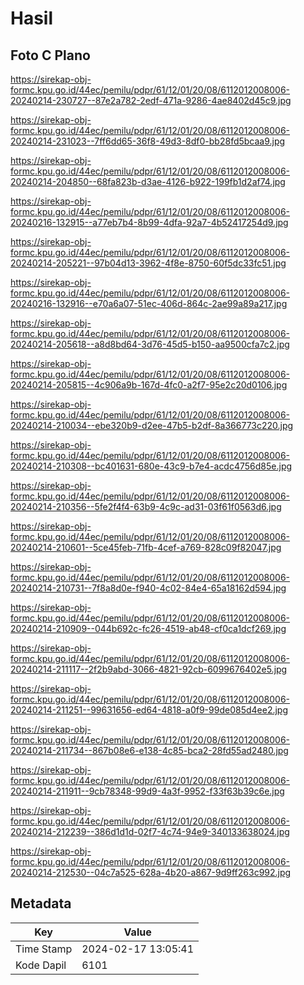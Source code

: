 # Hasil

## Foto C Plano

https://sirekap-obj-formc.kpu.go.id/44ec/pemilu/pdpr/61/12/01/20/08/6112012008006-20240214-230727--87e2a782-2edf-471a-9286-4ae8402d45c9.jpg

https://sirekap-obj-formc.kpu.go.id/44ec/pemilu/pdpr/61/12/01/20/08/6112012008006-20240214-231023--7ff6dd65-36f8-49d3-8df0-bb28fd5bcaa9.jpg

https://sirekap-obj-formc.kpu.go.id/44ec/pemilu/pdpr/61/12/01/20/08/6112012008006-20240214-204850--68fa823b-d3ae-4126-b922-199fb1d2af74.jpg

https://sirekap-obj-formc.kpu.go.id/44ec/pemilu/pdpr/61/12/01/20/08/6112012008006-20240216-132915--a77eb7b4-8b99-4dfa-92a7-4b52417254d9.jpg

https://sirekap-obj-formc.kpu.go.id/44ec/pemilu/pdpr/61/12/01/20/08/6112012008006-20240214-205221--97b04d13-3962-4f8e-8750-60f5dc33fc51.jpg

https://sirekap-obj-formc.kpu.go.id/44ec/pemilu/pdpr/61/12/01/20/08/6112012008006-20240216-132916--e70a6a07-51ec-406d-864c-2ae99a89a217.jpg

https://sirekap-obj-formc.kpu.go.id/44ec/pemilu/pdpr/61/12/01/20/08/6112012008006-20240214-205618--a8d8bd64-3d76-45d5-b150-aa9500cfa7c2.jpg

https://sirekap-obj-formc.kpu.go.id/44ec/pemilu/pdpr/61/12/01/20/08/6112012008006-20240214-205815--4c906a9b-167d-4fc0-a2f7-95e2c20d0106.jpg

https://sirekap-obj-formc.kpu.go.id/44ec/pemilu/pdpr/61/12/01/20/08/6112012008006-20240214-210034--ebe320b9-d2ee-47b5-b2df-8a366773c220.jpg

https://sirekap-obj-formc.kpu.go.id/44ec/pemilu/pdpr/61/12/01/20/08/6112012008006-20240214-210308--bc401631-680e-43c9-b7e4-acdc4756d85e.jpg

https://sirekap-obj-formc.kpu.go.id/44ec/pemilu/pdpr/61/12/01/20/08/6112012008006-20240214-210356--5fe2f4f4-63b9-4c9c-ad31-03f61f0563d6.jpg

https://sirekap-obj-formc.kpu.go.id/44ec/pemilu/pdpr/61/12/01/20/08/6112012008006-20240214-210601--5ce45feb-71fb-4cef-a769-828c09f82047.jpg

https://sirekap-obj-formc.kpu.go.id/44ec/pemilu/pdpr/61/12/01/20/08/6112012008006-20240214-210731--7f8a8d0e-f940-4c02-84e4-65a18162d594.jpg

https://sirekap-obj-formc.kpu.go.id/44ec/pemilu/pdpr/61/12/01/20/08/6112012008006-20240214-210909--044b692c-fc26-4519-ab48-cf0ca1dcf269.jpg

https://sirekap-obj-formc.kpu.go.id/44ec/pemilu/pdpr/61/12/01/20/08/6112012008006-20240214-211117--2f2b9abd-3066-4821-92cb-6099676402e5.jpg

https://sirekap-obj-formc.kpu.go.id/44ec/pemilu/pdpr/61/12/01/20/08/6112012008006-20240214-211251--99631656-ed64-4818-a0f9-99de085d4ee2.jpg

https://sirekap-obj-formc.kpu.go.id/44ec/pemilu/pdpr/61/12/01/20/08/6112012008006-20240214-211734--867b08e6-e138-4c85-bca2-28fd55ad2480.jpg

https://sirekap-obj-formc.kpu.go.id/44ec/pemilu/pdpr/61/12/01/20/08/6112012008006-20240214-211911--9cb78348-99d9-4a3f-9952-f33f63b39c6e.jpg

https://sirekap-obj-formc.kpu.go.id/44ec/pemilu/pdpr/61/12/01/20/08/6112012008006-20240214-212239--386d1d1d-02f7-4c74-94e9-340133638024.jpg

https://sirekap-obj-formc.kpu.go.id/44ec/pemilu/pdpr/61/12/01/20/08/6112012008006-20240214-212530--04c7a525-628a-4b20-a867-9d9ff263c992.jpg


## Metadata

| Key        | Value               |
| ---------- | ------------------- |
| Time Stamp | 2024-02-17 13:05:41 |
| Kode Dapil | 6101                |



